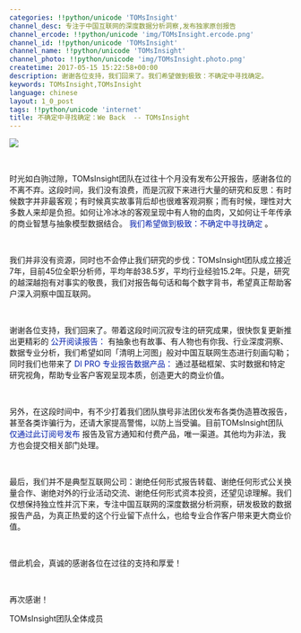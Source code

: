 ```yaml
---
categories: !!python/unicode 'TOMsInsight'
channel_desc: 专注于中国互联网的深度数据分析洞察,发布独家原创报告
channel_ercode: !!python/unicode 'img/TOMsInsight.ercode.png'
channel_id: !!python/unicode 'TOMsInsight'
channel_name: !!python/unicode 'TOMsInsight'
channel_photo: !!python/unicode 'img/TOMsInsight.photo.png'
createtime: 2017-05-15 15:22:58+00:00
description: 谢谢各位支持，我们回来了。我们希望做到极致：不确定中寻找确定。
keywords: TOMsInsight,TOMsInsight
language: chinese
layout: 1_0_post
tags: !!python/unicode 'internet'
title: 不确定中寻找确定：We Back  -- TOMsInsight
---
```

<div class="rich_media_content" id="js_content">
<p>
<img data-ratio="0.3819444444444444" data-s="300,640" data-src="" data-type="jpeg" data-w="720" src="{{ '/img/9xK6bCZTSjqwL8jbKodzJHHeUpiaeVqPCtM6qiaM0CGYFm1ctvZE1YL9HbIAmfOzDcq3k5PWTKT6CgxJsibiaRCJoQ.jpeg' | prepend: site.img | replace: '//','/' }}"/>
</p>
<p>
<span style="font-size: 12px;">
</span>
<br/>
</p>
<p>
         时光如白驹过隙，TOMsInsight团队在过往十个月没有发布公开报告，感谢各位的不离不弃。这段时间，我们没有浪费，而是沉寂下来进行大量的研究和反思：有时候数字并非最客观；有时候真实故事背后却也很难客观洞察；而有时候，理性对大多数人来却是负担。如何让冷冰冰的客观呈现中有人物的血肉，又如何让千年传承的商业智慧与抽象模型数据结合。
         <span style="text-decoration: none; color: rgb(2, 30, 170);">
          我们希望做到极致：不确定中寻找确定
          <span style="text-decoration: none; color: rgb(0, 0, 0);">
           。
          </span>
</span>
</p>
<p>
<br/>
</p>
<p>
         我们并非没有资源，同时也不会停止我们研究的步伐：TOMsInsight团队成立接近7年，目前45位全职分析师，平均年龄38.5岁，平均行业经验15.2年。只是，研究的越深越抱有对事实的敬畏，我们对报告每句话和每个数字背书，希望真正帮助客户深入洞察中国互联网。
        </p>
<p>
<br/>
</p>
<p>
         谢谢各位支持，我们回来了。带着这段时间沉寂专注的研究成果，很快恢复更新推出更精彩的
         <span style="text-decoration: none; color: rgb(2, 30, 170);">
          公开阅读报告：
         </span>
         有抽象也有故事、有人物也有你我、行业深度洞察、数据专业分析，我们希望如同「清明上河图」般对中国互联网生态进行刻画勾勒；同时我们也带来了
         <span style="text-decoration: none; color: rgb(2, 30, 170);">
          DI PRO 专业报告数据产品：
         </span>
         通过基础框架、实时数据和特定研究视角，帮助专业客户客观呈现本质，创造更大的商业价值。
        </p>
<p>
<br/>
</p>
<p>
         另外，在这段时间中，有不少打着我们团队旗号非法团伙发布各类伪造篡改报告，甚至各类诈骗行为，还请大家提高警惕，以防上当受骗。目前TOMsInsight团队
         <span style="text-decoration: none; color: rgb(2, 30, 170);">
          仅通过此订阅号发布
         </span>
<span style="text-decoration: none;">
<span style="text-decoration: none; color: rgb(0, 82, 255);">
</span>
<strong>
<span style="text-decoration: none; color: rgb(0, 82, 255);">
</span>
</strong>
</span>
         报告及官方通知和付费产品，唯一渠道。其他均为非法，我方也会提交相关部门处理。
        </p>
<p>
<br/>
</p>
<p>
         最后，我们并不是典型互联网公司：谢绝任何形式报告转载、谢绝任何形式公关换量合作、谢绝对外的行业活动交流、谢绝任何形式资本投资，还望见谅理解。我们仅想保持独立性并沉下来，专注中国互联网的深度数据分析洞察，研发极致的数据报告产品，为真正热爱的这个行业留下点什么，也给专业合作客户带来更大商业价值。
        </p>
<p>
<br/>
</p>
<p>
         借此机会，真诚的感谢各位在过往的支持和厚爱！
        </p>
<p>
<br/>
</p>
<p>
         再次感谢！
        </p>
<p>
         TOMsInsight团队全体成员
        </p>
<p>
<br/>
</p>
</div>
